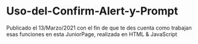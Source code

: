 # Uso-del-Confirm-Alert-y-Prompt
Publicado el 13/Marzo/2021 con el fin de que te des cuenta como trabajan esas funciones en esta JuniorPage, realizada en HTML &amp; JavaScript 

